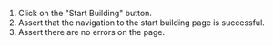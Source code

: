 1. Click on the "Start Building" button.
2. Assert that the navigation to the start building page is successful.
3. Assert there are no errors on the page.